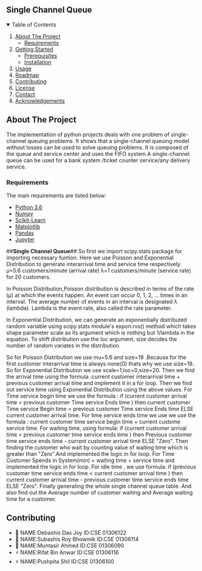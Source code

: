 ## Single Channel Queue


<!-- TABLE OF CONTENTS -->
<details open="open">
  <summary>Table of Contents</summary>
  <ol>
    <li>
      <a href="#about-the-project">About The Project</a>
      <ul>
        <li><a href="#Requirements">Requirements</a></li>
      </ul>
    </li>
    <li>
      <a href="#getting-started">Getting Started</a>
      <ul>
        <li><a href="#prerequisites">Prerequisites</a></li>
        <li><a href="#installation">Installation</a></li>
      </ul>
    </li>
    <li><a href="#usage">Usage</a></li>
    <li><a href="#roadmap">Roadmap</a></li>
    <li><a href="#contributing">Contributing</a></li>
    <li><a href="#license">License</a></li>
    <li><a href="#contact">Contact</a></li>
    <li><a href="#acknowledgements">Acknowledgements</a></li>
  </ol>
</details>

<!-- ABOUT THE PROJECT -->
## About The Project
The implementation of python projects deals with one problem of single-channel queuing problems. It shows that a single-channel queuing model without losses can be used to solve queuing problems. It is composed of the queue and service center and uses the FIFO system.A single-channel queue can be used for a bank system /ticket counter service/any delivery service.

### Requirements
The main requirements are listed below:








* [Python 3.6](https://www.python.org/)
* [Numpy](https://numpy.org/)
* [Scikit-Learn](https://scikit-learn.org/stable/)
* [Matplotlib](https://matplotlib.org/)
* [Pandas](https://pandas.pydata.org/)
* [Jupyter](https://jupyter.org/)













##**Single Channel Queue**##
So first we import scipy.stats package for importing necessary funtion.
Here we use Poisson and Exponential Distribution to generate interarrival time and service time respectively.
µ=5.6 customers/minute (arrival rate) λ=1 customers/minute (service rate) for 20 customers.

In Poisson Distribution,Poisson distribution is described in terms of the rate (μ) at which the events happen. 
An event can occur 0, 1, 2, … times in an interval. 
The average number of events in an interval is designated λ (lambda). Lambda is the event rate, also called the rate parameter.


In Exponential Distribution, we can generate an exponentially distributed random variable using scipy.stats module's expon.rvs() method which takes shape parameter scale as its argument which is nothing but 1/lambda in the equation. 
To shift distribution use the loc argument, size decides the number of random variates in the distribution.


So for Poisson Distribution we use mu=5.6 and size=19 .Because for the first customer interarrival time is always none(0) thats why we use size=19.
So for Exponential Distribution we use scale=1,loc=0,size=20.
Then we find the arrival time using the formula :current customer interarrival time + previous customer arrival time and implement it in a for loop.
Then we find out service time using Exponential Distribution using the above values.
For Time service begin time we use the formula : if (current customer arrival time < previous customer Time service Ends time ) then current customer Time service Begin time = previous customer Time service Ends time ELSE current customer arrival time.
For time service ends time we use we use the formula : current customer time service begin time + current custome service time.
For waiting time, using formula: if (current customer arrival time < previous customer time service ends time ) then Previous customer time service ends time - current customer arrival time ELSE "Zero".
Then finding the customer who wait by counting value of waiting time which is greater than "Zero".And implemented the logic in for loop.
For Time Customer Spends in System(min) = waiting time + service time and implemented the logic in for loop.
For idle time , we use formula: if (previous customer time service ends time < current customer arrival time ) then current customer arrival time - previous customer time service ends time ELSE "Zero".
Finally generating the whole single channel queue  table.
And also find out the Average number of customer waiting and Average waiting time for a customer.



<!-- CONTRIBUTING -->
## Contributing

- 🔭 NAME:Debashis Das Joy      ID:CSE 01306122
- 👯 NAME:Subashis Roy Bhowmik  ID:CSE 01306114
- 🥅 NAME:Muntasir Ahmed        ID:CSE 01306090
- ⚡ NAME:Rifat Bin Anwar       ID:CSE 01306116
- ⚡ NAME:Pushpita Shil         ID:CSE 01306100


